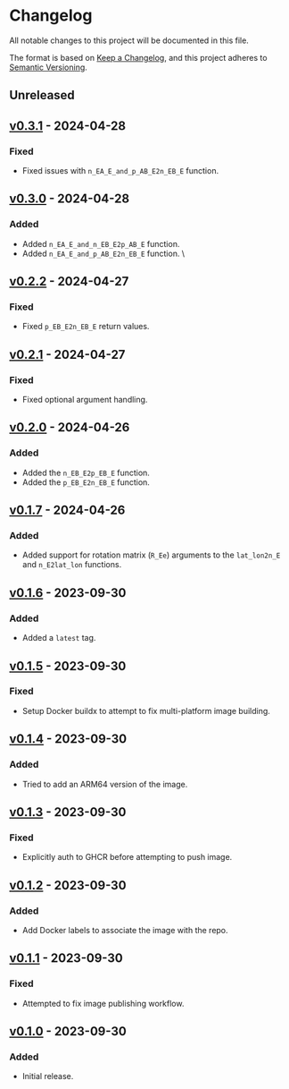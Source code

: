 # Changelog

All notable changes to this project will be documented in this file.

The format is based on [Keep a Changelog](https://keepachangelog.com/en/1.0.0/),
and this project adheres to [Semantic Versioning](https://semver.org/spec/v2.0.0.html).

## Unreleased

## [v0.3.1] - 2024-04-28

[v0.3.1]: https://github.com/ezzatron/nvector-test-api/releases/tag/v0.3.1

### Fixed

- Fixed issues with `n_EA_E_and_p_AB_E2n_EB_E` function.

## [v0.3.0] - 2024-04-28

[v0.3.0]: https://github.com/ezzatron/nvector-test-api/releases/tag/v0.3.0

### Added

- Added `n_EA_E_and_n_EB_E2p_AB_E` function.
- Added `n_EA_E_and_p_AB_E2n_EB_E` function.
  \

## [v0.2.2] - 2024-04-27

[v0.2.2]: https://github.com/ezzatron/nvector-test-api/releases/tag/v0.2.2

### Fixed

- Fixed `p_EB_E2n_EB_E` return values.

## [v0.2.1] - 2024-04-27

[v0.2.1]: https://github.com/ezzatron/nvector-test-api/releases/tag/v0.2.1

### Fixed

- Fixed optional argument handling.

## [v0.2.0] - 2024-04-26

[v0.2.0]: https://github.com/ezzatron/nvector-test-api/releases/tag/v0.2.0

### Added

- Added the `n_EB_E2p_EB_E` function.
- Added the `p_EB_E2n_EB_E` function.

## [v0.1.7] - 2024-04-26

[v0.1.7]: https://github.com/ezzatron/nvector-test-api/releases/tag/v0.1.7

### Added

- Added support for rotation matrix (`R_Ee`) arguments to the `lat_lon2n_E` and
  `n_E2lat_lon` functions.

## [v0.1.6] - 2023-09-30

[v0.1.6]: https://github.com/ezzatron/nvector-test-api/releases/tag/v0.1.6

### Added

- Added a `latest` tag.

## [v0.1.5] - 2023-09-30

[v0.1.5]: https://github.com/ezzatron/nvector-test-api/releases/tag/v0.1.5

### Fixed

- Setup Docker buildx to attempt to fix multi-platform image building.

## [v0.1.4] - 2023-09-30

[v0.1.4]: https://github.com/ezzatron/nvector-test-api/releases/tag/v0.1.4

### Added

- Tried to add an ARM64 version of the image.

## [v0.1.3] - 2023-09-30

[v0.1.3]: https://github.com/ezzatron/nvector-test-api/releases/tag/v0.1.3

### Fixed

- Explicitly auth to GHCR before attempting to push image.

## [v0.1.2] - 2023-09-30

[v0.1.2]: https://github.com/ezzatron/nvector-test-api/releases/tag/v0.1.2

### Added

- Add Docker labels to associate the image with the repo.

## [v0.1.1] - 2023-09-30

[v0.1.1]: https://github.com/ezzatron/nvector-test-api/releases/tag/v0.1.1

### Fixed

- Attempted to fix image publishing workflow.

## [v0.1.0] - 2023-09-30

[v0.1.0]: https://github.com/ezzatron/nvector-test-api/releases/tag/v0.1.0

### Added

- Initial release.
